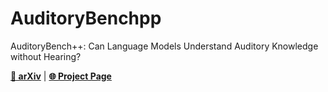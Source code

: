 # AuditoryBenchpp
AuditoryBench++: Can Language Models Understand Auditory Knowledge without Hearing?

[**📄 arXiv**](https://auditorybenchpp.github.io) | [**🌐 Project Page**](https://auditorybenchpp.github.io)
